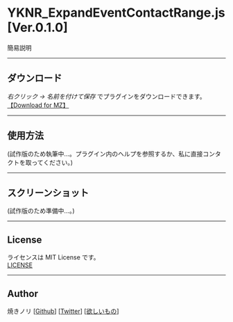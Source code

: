# YKNR_ExpandEventContactRange.js [Ver.0.1.0]
簡易説明

---

<!-- ここからURL一覧 -->
[LICENSE]: ./LICENSE
[【Download for MZ】]: https://raw.githubusercontent.com/Yakinori0424/RPGMakerMVPlugins/master/plugins/YKNR_MZ_ExpandEventContactRange/YKNR_MZ_ExpandEventContactRange.js
<!-- ここまでURL一覧 -->

## ダウンロード
*右クリック → 名前を付けて保存* でプラグインをダウンロードできます。  
[【Download for MZ】][]

---
## 使用方法
(試作版のため執筆中...。プラグイン内のヘルプを参照するか、私に直接コンタクトを取ってください。)  

---
## スクリーンショット
(試作版のため準備中...。)  
<!-- [](./res/YKNR_MZ_ExpandEventContactRange_01.jpg)<br><br> -->

---
## License
ライセンスは MIT License です。  
[LICENSE][]

---
## Author
焼きノリ
[[Github](https://github.com/Yakinori0424/RPGMakerMVPlugins)]
[[Twitter](https://twitter.com/Noritake0424)]
[[欲しいもの](https://www.amazon.jp/hz/wishlist/ls/3HAY7QN91DUF2?ref_=wl_share)]
